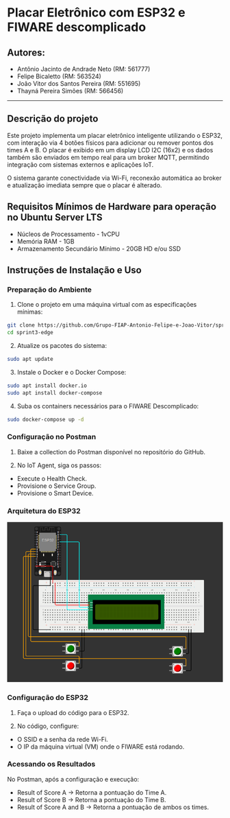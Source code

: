 # Placar Eletrônico com ESP32 e FIWARE descomplicado

## Autores: 
- Antônio Jacinto de Andrade Neto (RM: 561777)
- Felipe Bicaletto (RM: 563524)
- João Vitor dos Santos Pereira (RM: 551695)
- Thayná Pereira Simões (RM: 566456) 
---

## Descrição do projeto
Este projeto implementa um placar eletrônico inteligente utilizando o ESP32, com interação via 4 botões físicos para adicionar ou remover pontos dos times A e B. O placar é exibido em um display LCD I2C (16x2) e os dados também são enviados em tempo real para um broker MQTT, permitindo integração com sistemas externos e aplicações IoT.

O sistema garante conectividade via Wi-Fi, reconexão automática ao broker e atualização imediata sempre que o placar é alterado.

## Requisitos Mínimos de Hardware para operação no Ubuntu Server LTS
- Núcleos de Processamento - 1vCPU
- Memória RAM - 1GB
- Armazenamento Secundário Mínimo - 20GB HD e/ou SSD

## Instruções de Instalação e Uso

### Preparação do Ambiente
1. Clone o projeto em uma máquina virtual com as especificações mínimas:
```sh
git clone https://github.com/Grupo-FIAP-Antonio-Felipe-e-Joao-Vitor/sprint3-edge.git
cd sprint3-edge
```

2. Atualize os pacotes do sistema:
```sh
sudo apt update
```

3. Instale o Docker e o Docker Compose:
```sh
sudo apt install docker.io
sudo apt install docker-compose
```

4. Suba os containers necessários para o FIWARE Descomplicado:
```sh
sudo docker-compose up -d
```

### Configuração no Postman

1. Baixe a collection do Postman disponível no repositório do GitHub.

2. No IoT Agent, siga os passos:
- Execute o Health Check.
- Provisione o Service Group.
- Provisione o Smart Device.

### Arquitetura do ESP32
![Arquitetura do ESP32](ArquiteturaESP32.png)

### Configuração do ESP32

1. Faça o upload do código para o ESP32.

2. No código, configure:
- O SSID e a senha da rede Wi-Fi.
- O IP da máquina virtual (VM) onde o FIWARE está rodando.

### Acessando os Resultados
No Postman, após a configuração e execução:
- Result of Score A → Retorna a pontuação do Time A.
- Result of Score B → Retorna a pontuação do Time B.
- Result of Score A and B → Retorna a pontuação de ambos os times.